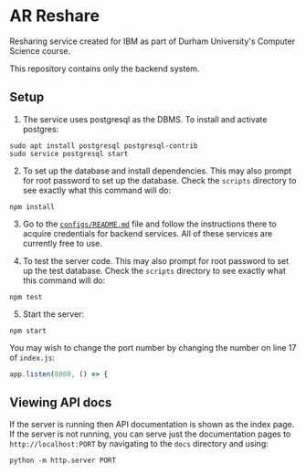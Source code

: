 # AR Reshare

Resharing service created for IBM as part of Durham University's Computer Science course.

This repository contains only the backend system.

## Setup

1. The service uses postgresql as the DBMS. To install and activate postgres:
```
sudo apt install postgresql postgresql-contrib
sudo service postgresql start
```

2. To set up the database and install dependencies. This may also prompt for root password to set up the database. Check the `scripts` directory to see exactly what this command will do:
```
npm install
```

3. Go to the [`configs/README.md`](configs/README.md) file and follow the instructions there to acquire credentials for backend services. All of these services are currently free to use.

4. To test the server code. This may also prompt for root password to set up the test database. Check the `scripts` directory to see exactly what this command will do:
```
npm test
```

5. Start the server:
```
npm start
```
You may wish to change the port number by changing the number on line 17 of `index.js`:
```js
app.listen(8080, () => {
```

## Viewing API docs

If the server is running then API documentation is shown as the index page. If the server is not running, you can serve just the documentation pages to `http://localhost:PORT` by navigating to the `docs` directory and using:
```
python -m http.server PORT
```

